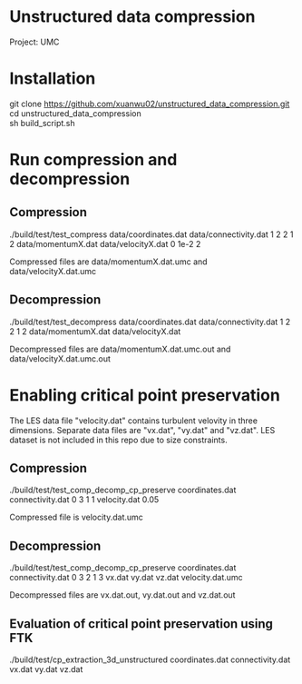 # Unstructured data compression
Project: UMC

# Installation
git clone https://github.com/xuanwu02/unstructured_data_compression.git <br>
cd unstructured_data_compression <br>
sh build_script.sh <br>

# Run compression and decompression

## Compression
./build/test/test_compress data/coordinates.dat data/connectivity.dat 1 2 2 1 2 data/momentumX.dat data/velocityX.dat 0 1e-2 2

Compressed files are data/momentumX.dat.umc and data/velocityX.dat.umc

## Decompression
./build/test/test_decompress data/coordinates.dat data/connectivity.dat 1 2 2 1 2 data/momentumX.dat data/velocityX.dat

Decompressed files are data/momentumX.dat.umc.out and data/velocityX.dat.umc.out

# Enabling critical point preservation
The LES data file "velocity.dat" contains turbulent velovity in three dimensions. Separate data files are "vx.dat", "vy.dat" and "vz.dat". LES dataset is not included in this repo due to size constraints.

## Compression
./build/test/test_comp_decomp_cp_preserve coordinates.dat connectivity.dat 0 3 1 1 velocity.dat 0.05

Compressed file is velocity.dat.umc

## Decompression
./build/test/test_comp_decomp_cp_preserve coordinates.dat connectivity.dat 0 3 2 1 3 vx.dat vy.dat vz.dat velocity.dat.umc

Decompressed files are vx.dat.out, vy.dat.out and vz.dat.out

## Evaluation of critical point preservation using FTK
./build/test/cp_extraction_3d_unstructured coordinates.dat connectivity.dat vx.dat vy.dat vz.dat